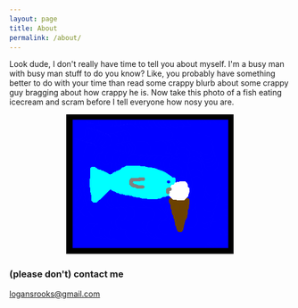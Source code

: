 ```yaml
---
layout: page
title: About
permalink: /about/
---
```


Look dude, I don't really have time to tell you about myself. I'm a busy man with busy man stuff to do you know? Like, you probably have something better to do with your time than read some crappy blurb about some crappy guy bragging about how crappy he is. Now take this photo of a fish eating icecream and scram before I tell everyone how nosy you are.

<div style="text-align:center"><img src ="/images/fish/icecream-fish.png" /></div>

### (please don't) contact me

[logansrooks@gmail.com](mailto:logansrooks@gmail.com)
